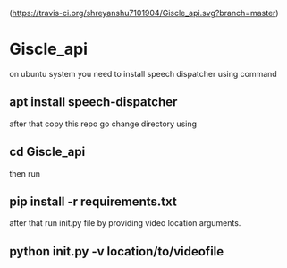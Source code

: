 (https://travis-ci.org/shreyanshu7101904/Giscle_api.svg?branch=master)

# Giscle_api

on ubuntu system you need to install speech dispatcher using command
## apt install speech-dispatcher
after that copy this repo go change directory using 
## cd Giscle_api
then run 
## pip install -r requirements.txt

after that run init.py file by providing video location arguments.

## python init.py -v location/to/videofile



